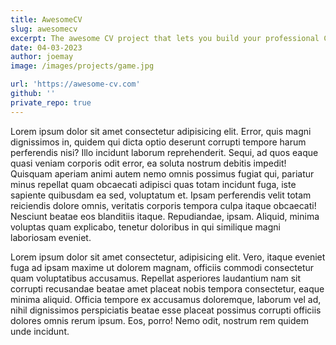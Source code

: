 ```yaml
---
title: AwesomeCV
slug: awesomecv
excerpt: The awesome CV project that lets you build your professional CV in minutes.
date: 04-03-2023
author: joemay
image: /images/projects/game.jpg

url: 'https://awesome-cv.com'
github: ''
private_repo: true
---
```


Lorem ipsum dolor sit amet consectetur adipisicing elit. Error, quis magni dignissimos in, quidem qui dicta optio deserunt corrupti tempore harum perferendis nisi? Illo incidunt laborum reprehenderit. Sequi, ad quos eaque quasi veniam corporis odit error, ea soluta nostrum debitis impedit! Quisquam aperiam animi autem nemo omnis possimus fugiat qui, pariatur minus repellat quam obcaecati adipisci quas totam incidunt fuga, iste sapiente quibusdam ea sed, voluptatum et. Ipsam perferendis velit totam reiciendis dolore omnis, veritatis corporis tempora culpa itaque obcaecati! Nesciunt beatae eos blanditiis itaque. Repudiandae, ipsam. Aliquid, minima voluptas quam explicabo, tenetur doloribus in qui similique magni laboriosam eveniet.

Lorem ipsum dolor sit amet consectetur, adipisicing elit. Vero, itaque eveniet fuga ad ipsam maxime ut dolorem magnam, officiis commodi consectetur quam voluptatibus accusamus. Repellat asperiores laudantium nam sit corrupti recusandae beatae amet placeat nobis tempora consectetur, eaque minima aliquid. Officia tempore ex accusamus doloremque, laborum vel ad, nihil dignissimos perspiciatis beatae esse placeat possimus corrupti officiis dolores omnis rerum ipsum. Eos, porro! Nemo odit, nostrum rem quidem unde incidunt.
